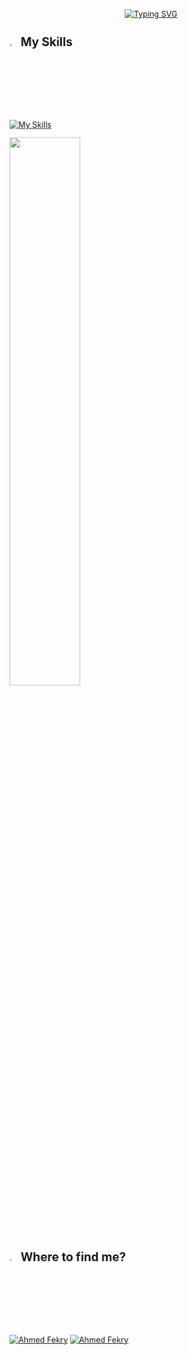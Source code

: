 <p align="center">
<a href="https://git.io/typing-svg"><img src="https://readme-typing-svg.demolab.com?font=Fira+Code&duration=2000&pause=1000&color=E37BF7&random=false&width=435&lines=Hey%2C+This+is+Ahmed+Fekry%F0%9F%91%8B+;Apple+Certified+iOS+Developer;Guinness+World+Record+Breaker;Google+Developer+Group+Lead;ITI+Graduate;Computer+Science+Graduate;" alt="Typing SVG" /></a>
</p>

## <img src="https://media2.giphy.com/media/QssGEmpkyEOhBCb7e1/giphy.gif?cid=ecf05e47a0n3gi1bfqntqmob8g9aid1oyj2wr3ds3mg700bl&rid=giphy.gif" width ="3%"> My Skills
[![My Skills](https://skillicons.dev/icons?i=swift,apple,firebase,kotlin,java,c,cpp,git,github,linkedin,vscode,mysql,XCode,androidstudio,postman)](https://skillicons.dev)
          
          
          
<p>                              <img src="https://images.credly.com/images/9b0ac7af-f7ac-4938-96a4-2d4805bfe23f/image.png" width ="50%"></p> 


## <img src="https://media.giphy.com/media/8cY8LQMDLhQ4Ml9fLe/giphy.gif" width ="3%"> Where to find me?

<p>
  <a href="https://www.linkedin.com/in/ahmedufekry" target="_blank"><img src="https://img.shields.io/badge/LinkedIn-0077B5?style=for-the-badge&logo=linkedin&logoColor=white" alt="Ahmed Fekry"/></a> 
  <a href="mailto:ahmedfekry792@gmail.com" target="_blank"><img src="https://img.shields.io/badge/Gmail-D14836?style=for-the-badge&logo=gmail&logoColor=white" alt="Ahmed Fekry"/></a> 
</p>  
